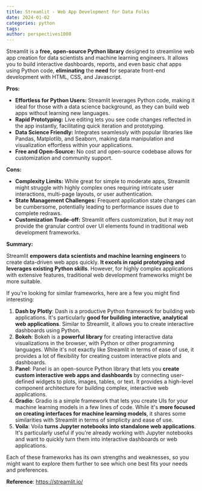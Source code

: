 ```yaml
---
title: Streamlit - Web App Development for Data Folks
date: 2024-01-02
categories: python
tags:
author: perspectives1000
---
```




Streamlit is a **free, open-source Python library** designed to streamline web app creation for data scientists and machine learning engineers. It allows you to build interactive dashboards, reports, and even basic chat apps using Python code, **eliminating** the **need** for separate front-end development with HTML, CSS, and Javascript.

**Pros:**

- **Effortless for Python Users:** Streamlit leverages Python code, making it ideal for those with a data science background, as they can build web apps without learning new languages.
- **Rapid Prototyping:** Live editing lets you see code changes reflected in the app instantly, facilitating quick iteration and prototyping.
- **Data Science Friendly:** Integrates seamlessly with popular libraries like Pandas, Matplotlib, and Seaborn, making data manipulation and visualization effortless within your applications.
- **Free and Open-Source:** No cost and open-source codebase allows for customization and community support.

**Cons:**

- **Complexity Limits:** While great for simple to moderate apps, Streamlit might struggle with highly complex ones requiring intricate user interactions, multi-page layouts, or user authentication.
- **State Management Challenges:** Frequent application state changes can be cumbersome, potentially leading to performance issues due to complete redraws.
- **Customization Trade-off:** Streamlit offers customization, but it may not provide the granular control over UI elements found in traditional web development frameworks.

**Summary:**

Streamlit **empowers data scientists and machine learning engineers** to create data-driven web apps quickly. **It excels in rapid prototyping and leverages existing Python skills**. However, for highly complex applications with extensive features, traditional web development frameworks might be more suitable.



 If you're looking for similar frameworks, here are a few you might find interesting:

1. **Dash by Plotly**: Dash is a productive Python framework for building web applications. It's particularly **good for building interactive, analytical web applications**. Similar to Streamlit, it allows you to create interactive dashboards using Python.
2. **Bokeh**: Bokeh is a **powerful library** for creating interactive data visualizations in the browser, with Python or other programming languages. While it's not exactly like Streamlit in terms of ease of use, it provides a lot of flexibility for creating custom interactive plots and dashboards.
3. **Panel**: Panel is an open-source Python library that lets you **create custom interactive web apps and dashboards** by connecting user-defined widgets to plots, images, tables, or text. It provides a high-level component architecture for building complex, interactive web applications.
4. **Gradio**: Gradio is a simple framework that lets you create UIs for your machine learning models in a few lines of code. While it's **more focused on creating interfaces for machine learning models**, it shares some similarities with Streamlit in terms of simplicity and ease of use.
5. **Voila**: Voila **turns Jupyter notebooks into standalone web applications**. It's particularly useful if you're already working with Jupyter notebooks and want to quickly turn them into interactive dashboards or web applications.

Each of these frameworks has its own strengths and weaknesses, so you might want to explore them further to see which one best fits your needs and preferences.

**Reference**: https://streamlit.io/
